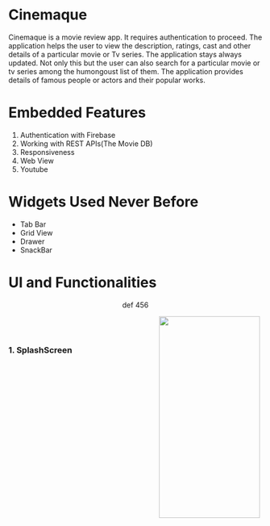 # Cinemaque
<p align='left'>Cinemaque is a movie review app. It requires authentication to proceed. The application helps the user to view the description, ratings, cast and other details of a particular movie or Tv series. The application stays always updated. Not only this but the user can also search for a particular movie or tv series among the humongoust list of them. The application provides details of famous people or actors and their popular works.
</p>  

#    Embedded Features<br>
 1. Authentication with Firebase<br>
 2. Working with REST APIs(The Movie DB)<br>
 3. Responsiveness<br>
 4. Web View<br>
 5. Youtube<br>

# Widgets Used Never Before<br>
- Tab Bar<br>
- Grid View<br>
- Drawer<br>
- SnackBar<br>

# UI and Functionalities<br>

<p style="text-align: center">def 456</p>
 <img src = 'Readme/splashscreen.gif' align=right height = 400 width = 200 hspace=5 /><br/><br/>
 <p style="text-align: center">
<h3> 1. SplashScreen </h3>
</p>   
 

